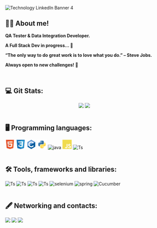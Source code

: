 ![Technology LinkedIn Banner 4](https://github.com/alisson-t-bucchi/alisson-t-bucchi/assets/162882339/cbc68a13-3eb9-4d5a-b3d2-edc994ab6206)

## 🙋‍♂️<b> About me! </b>
<div align="left" font-size:"20px">
  <p><b> QA Tester & Data Integration Developer. </b></p>
  <p><b> A Full Stack Dev in progress... 🚀 </b></p>
  <p><b> “The only way to do great work is to love what you do.” – Steve Jobs. </b></p>
  <p><b> Always open to new challenges! 🛫 </b></p>
</div><br>

## 💻 <b> Git Stats: </b>
<div align="center">
<img height="180" src="https://github-readme-stats-sigma-five.vercel.app/api?username=alisson-t-bucchi&show_icons=true&theme=merko&include_all_commits=true&count_private=true"/>
<img height="180" src="https://github-readme-stats.vercel.app/api/top-langs/?username=alisson-t-bucchi&layout=compact&langs_count=20&theme=merko"/>
</div><br>

## 🖥️ <b> Programming languages: </b>
<div align="left" style="display: inline_block">
  <img align="centre" alt="HTML" height="30" width="30" src="https://raw.githubusercontent.com/devicons/devicon/master/icons/html5/html5-original.svg">
  <img align="centre" alt="CSS" height="30" width="30" src="https://raw.githubusercontent.com/devicons/devicon/master/icons/css3/css3-original.svg">
  <img align="centre" alt="C" height="30" width="30" src="https://raw.githubusercontent.com/devicons/devicon/master/icons/c/c-original.svg">
  <img align="centre" alt="Python" height="30" width="30" src="https://raw.githubusercontent.com/devicons/devicon/master/icons/python/python-original.svg">
  <img align="centre" alt="java" height="30" width="30" src="https://cdn.jsdelivr.net/gh/devicons/devicon/icons/java/java-original.svg">
  <img align="centre" alt="Js" height="30" width="30" src="https://raw.githubusercontent.com/devicons/devicon/master/icons/javascript/javascript-plain.svg">
  <img align="centre" alt="Ts" height="30" width="30" src="https://cdn.jsdelivr.net/gh/devicons/devicon/icons/typescript/typescript-original.svg" />
</div><br>

## 🛠️ <b> Tools, frameworks and libraries: </b>
<div align="left" style="display: inline_block">
  <img align="centre" alt="Ts" height="40" width="40"src="https://cdn.jsdelivr.net/gh/devicons/devicon@latest/icons/cypressio/cypressio-original-wordmark.svg" />
  <img align="centre" alt="Ts" height="30" width="30" src="https://cdn.jsdelivr.net/gh/devicons/devicon/icons/react/react-original.svg" />
  <img align="centre" alt="Ts" height="30" width="30" src="https://cdn.jsdelivr.net/gh/devicons/devicon/icons/mongodb/mongodb-original.svg" />
  <img align="centre" alt="Ts" height="30" width="30" src="https://cdn.jsdelivr.net/gh/devicons/devicon/icons/jest/jest-plain.svg" />
  <img align="centre" alt="selenium" height="30" width="30" src="https://cdn.jsdelivr.net/gh/devicons/devicon/icons/selenium/selenium-original.svg">
  <img align="centre" alt="spring" height="30" width="30" src="https://cdn.jsdelivr.net/gh/devicons/devicon/icons/spring/spring-original-wordmark.svg">
  <img align="centre" alt="Cucumber" height="40" width="50" src="https://cdn.jsdelivr.net/gh/devicons/devicon/icons/cucumber/cucumber-plain.svg">
</div><br>

## 🖋️ <b> Networking and contacts: </b>
<div align="left">
  <a href = "mailto:alisson.t.bucchi@gmail.com"><img src="https://img.shields.io/badge/-Gmail-%23333?style=for-the-badge&logo=gmail&logoColor=white" target="_blank"></a>
  <a href="https://www.linkedin.com/in/alisson-tex-bucchi/" target="_blank"><img src="https://img.shields.io/badge/-LinkedIn-%230077B5?style=for-the-badge&logo=linkedin&logoColor=white" target="_blank"></a>
  <a href="https://alissontbucchi.my.canva.site/"><img src="https://img.shields.io/badge/Canva-%2300C4CC.svg?style=for-the-badge&logo=Canva&logoColor=white" target="_blank"></a>
</div>

